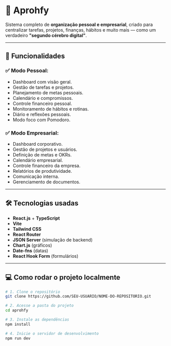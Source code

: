 # 🧠 Aprohfy

Sistema completo de **organização pessoal e empresarial**, criado para centralizar tarefas, projetos, finanças, hábitos e muito mais — como um verdadeiro **"segundo cérebro digital"**.

---

## 🚀 Funcionalidades

### ✅ Modo Pessoal:
- Dashboard com visão geral.
- Gestão de tarefas e projetos.
- Planejamento de metas pessoais.
- Calendário e compromissos.
- Controle financeiro pessoal.
- Monitoramento de hábitos e rotinas.
- Diário e reflexões pessoais.
- Modo foco com Pomodoro.

### ✅ Modo Empresarial:
- Dashboard corporativo.
- Gestão de projetos e usuários.
- Definição de metas e OKRs.
- Calendário empresarial.
- Controle financeiro da empresa.
- Relatórios de produtividade.
- Comunicação interna.
- Gerenciamento de documentos.

---

## 🛠️ Tecnologias usadas

- **React.js** + **TypeScript**
- **Vite**
- **Tailwind CSS**
- **React Router**
- **JSON Server** (simulação de backend)
- **Chart.js** (gráficos)
- **Date-fns** (datas)
- **React Hook Form** (formulários)

---

## 💻 Como rodar o projeto localmente

```bash
# 1. Clone o repositório
git clone https://github.com/SEU-USUARIO/NOME-DO-REPOSITORIO.git

# 2. Acesse a pasta do projeto
cd aprohfy

# 3. Instale as dependências
npm install

# 4. Inicie o servidor de desenvolvimento
npm run dev
